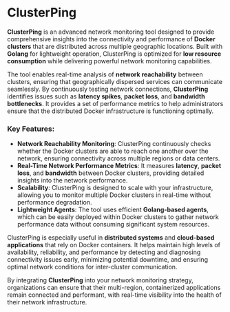 # ClusterPing

**ClusterPing** is an advanced network monitoring tool designed to provide comprehensive insights into the connectivity and performance of **Docker clusters** that are distributed across multiple geographic locations. Built with **Golang** for lightweight operation, ClusterPing is optimized for **low resource consumption** while delivering powerful network monitoring capabilities.

The tool enables real-time analysis of **network reachability** between clusters, ensuring that geographically dispersed services can communicate seamlessly. By continuously testing network connections, **ClusterPing** identifies issues such as **latency spikes**, **packet loss**, and **bandwidth bottlenecks**. It provides a set of performance metrics to help administrators ensure that the distributed Docker infrastructure is functioning optimally.

### Key Features:
- **Network Reachability Monitoring**: ClusterPing continuously checks whether the Docker clusters are able to reach one another over the network, ensuring connectivity across multiple regions or data centers.
- **Real-Time Network Performance Metrics**: It measures **latency**, **packet loss**, and **bandwidth** between Docker clusters, providing detailed insights into the network performance.
- **Scalability**: ClusterPing is designed to scale with your infrastructure, allowing you to monitor multiple Docker clusters in real-time without performance degradation.
- **Lightweight Agents**: The tool uses efficient **Golang-based agents**, which can be easily deployed within Docker clusters to gather network performance data without consuming significant system resources.

ClusterPing is especially useful in **distributed systems** and **cloud-based applications** that rely on Docker containers. It helps maintain high levels of availability, reliability, and performance by detecting and diagnosing connectivity issues early, minimizing potential downtime, and ensuring optimal network conditions for inter-cluster communication.

By integrating **ClusterPing** into your network monitoring strategy, organizations can ensure that their multi-region, containerized applications remain connected and performant, with real-time visibility into the health of their network infrastructure.
